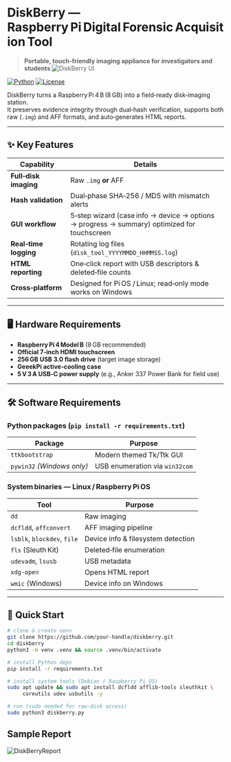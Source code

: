 # DiskBerry — Raspberry Pi Digital Forensic Acquisition Tool

> **Portable, touch‑friendly imaging appliance for investigators and students**
![DiskBerry UI](https://github.com/user-attachments/assets/b91e81cc-5566-4d62-a19d-5ab24412df59)

[![Python](https://img.shields.io/badge/python-3.10%2B-blue)](#)
[![License](https://img.shields.io/badge/license-MIT-green)](#)

DiskBerry turns a Raspberry Pi 4 B (8 GB) into a field‑ready disk‑imaging station.  
It preserves evidence integrity through dual‑hash verification, supports both raw (`.img`) and AFF formats, and auto‑generates HTML reports.

---

## ✨ Key Features

| Capability            | Details                                                                                       |
|-----------------------|------------------------------------------------------------------------------------------------|
| **Full‑disk imaging** | Raw `.img` **or** AFF                                                                          |
| **Hash validation**   | Dual‑phase SHA‑256 / MD5 with mismatch alerts                                                  |
| **GUI workflow**      | 5‑step wizard (case info → device → options → progress → summary) optimized for touchscreen    |
| **Real‑time logging** | Rotating log files (`disk_tool_YYYYMMDD_HHMMSS.log`)                                           |
| **HTML reporting**    | One‑click report with USB descriptors & deleted‑file counts                                    |
| **Cross‑platform**    | Designed for Pi OS / Linux; read‑only mode works on Windows                                    |

---

## 🖥️ Hardware Requirements

* **Raspberry Pi 4 Model B** (8 GB recommended)  
* **Official 7‑inch HDMI touchscreen**  
* **256 GB USB 3.0 flash drive** (target image storage)  
* **GeeekPi active‑cooling case**  
* **5 V 3 A USB‑C power supply** (e.g., Anker 337 Power Bank for field use)

---

## 🛠️ Software Requirements

### Python packages (`pip install -r requirements.txt`)

| Package | Purpose |
|---------|---------|
| `ttkbootstrap` | Modern themed Tk/Ttk GUI |
| `pywin32` *(Windows only)* | USB enumeration via `win32com` |

### System binaries — Linux / Raspberry Pi OS

| Tool | Purpose |
|------|---------|
| `dd` | Raw imaging |
| `dcfldd`, `affconvert` | AFF imaging pipeline |
| `lsblk`, `blockdev`, `file` | Device info & filesystem detection |
| `fls` (Sleuth Kit) | Deleted‑file enumeration |
| `udevadm`, `lsusb` | USB metadata |
| `xdg-open` | Opens HTML report |
| `wmic` (Windows) | Device info on Windows |

---

## 🚀 Quick Start

```bash
# clone & create venv
git clone https://github.com/your‑handle/diskberry.git
cd diskberry
python3 -m venv .venv && source .venv/bin/activate

# install Python deps
pip install -r requirements.txt

# install system tools (Debian / Raspberry Pi OS)
sudo apt update && sudo apt install dcfldd afflib-tools sleuthkit \
     coreutils udev usbutils -y

# run (sudo needed for raw‑disk access)
sudo python3 diskberry.py
```

## Sample Report 
![DiskBerryReport](https://github.com/user-attachments/assets/422637f9-d93d-4bcb-bb58-a0ab9b133b3d)


